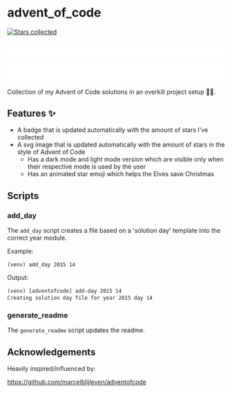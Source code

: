 # advent_of_code

[![Stars collected](https://shields.io/static/v1?label=stars%20collected&message=35&color=yellow)]()

![advent of code](./image_dark.svg#gh-dark-mode-only)
![advent of code](./image_light.svg#gh-light-mode-only)

Collection of my Advent of Code solutions in an overkill project setup 👻🎄.

## Features ✨

- A badge that is updated automatically with the amount of stars I've collected
- A svg image that is updated automatically with the amount of stars in the style of Advent of Code
  - Has a dark mode and light mode version which are visible only when their respective mode is used by the user
  - Has an animated star emoji which helps the Elves save Christmas

## Scripts

### add_day

The `add_day` script creates a file based on a 'solution day' template into the correct year module.

Example:
```shell
(venv) add_day 2015 14
```

Output:
```text
(venv) [adventofcode] add-day 2015 14
Creating solution day file for year 2015 day 14
```

### generate_readme

The `generate_readme` script updates the readme.

## Acknowledgements

Heavily inspired/influenced by:

<https://github.com/marcelblijleven/adventofcode>
